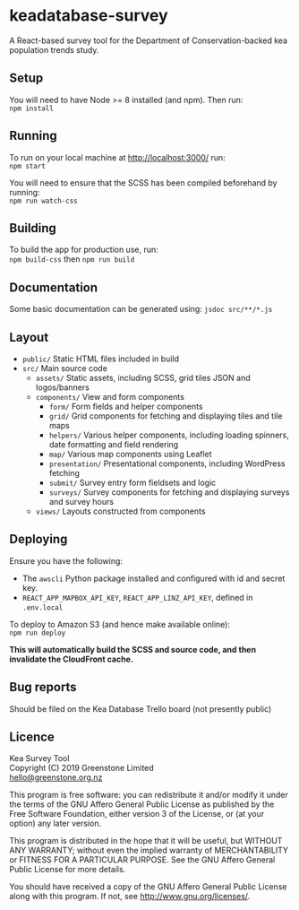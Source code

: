 # keadatabase-survey

A React-based survey tool for the Department of Conservation-backed kea population trends study.

## Setup

You will need to have Node >= 8 installed (and npm). Then run:  
`npm install`

## Running

To run on your local machine at <http://localhost:3000/> run:  
`npm start`

You will need to ensure that the SCSS has been compiled beforehand by running:  
`npm run watch-css`

## Building

To build the app for production use, run:  
`npm build-css` then `npm run build`

## Documentation

Some basic documentation can be generated using:
`jsdoc src/**/*.js`

## Layout

- `public/` Static HTML files included in build
- `src/` Main source code
  - `assets/` Static assets, including SCSS, grid tiles JSON and logos/banners
  - `components/` View and form components
    - `form/` Form fields and helper components
    - `grid/` Grid components for fetching and displaying tiles and tile maps
    - `helpers/` Various helper components, including loading spinners, date formatting and field rendering
    - `map/` Various map components using Leaflet
    - `presentation/` Presentational components, including WordPress fetching
    - `submit/` Survey entry form fieldsets and logic
    - `surveys/` Survey components for fetching and displaying surveys and survey hours
  - `views/` Layouts constructed from components

## Deploying

Ensure you have the following:

- The `awscli` Python package installed and configured with id and secret key.
- `REACT_APP_MAPBOX_API_KEY`, `REACT_APP_LINZ_API_KEY`, defined in `.env.local`

To deploy to Amazon S3 (and hence make available online):  
`npm run deploy`

**This will automatically build the SCSS and source code, and then invalidate the CloudFront cache.**

## Bug reports

Should be filed on the Kea Database Trello board (not presently public)

## Licence

Kea Survey Tool  
Copyright (C) 2019 Greenstone Limited  
hello@greenstone.org.nz

This program is free software: you can redistribute it and/or modify it under the terms of the GNU Affero General Public License as published by the Free Software Foundation, either version 3 of the License, or (at your option) any later version.

This program is distributed in the hope that it will be useful, but WITHOUT ANY WARRANTY; without even the implied warranty of MERCHANTABILITY or FITNESS FOR A PARTICULAR PURPOSE. See the GNU Affero General Public License for more details.

You should have received a copy of the GNU Affero General Public License along with this program. If not, see http://www.gnu.org/licenses/.
